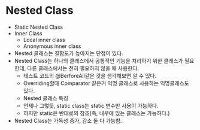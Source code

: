 # Nested Class
 * Static Nested Class
 * Inner Class
   * Local inner class
   * Anonymous inner class
 * Nested 클래스는 결합도가 높아지는 단점이 있다.
 * Nested Class는 하나의 클래스에서 공통적인 기능을 처리하기 위한 클래스가 필요한데, 다른 클래스에서는 전혀 필요하지 않을 때 사용한다.
   * 테스트 코드의 @BerforeAll같은 것을 생각해보면 알 수 있다.
   * Overriding할때 Comparator 같은거 익명 클래스로 사용하는 익명클래스도 있다.
   * Nested 클래스 특징
    * 언제나 그렇듯, static class는 static 변수만 사용이 가능하다.
    * 하지만 static은 반대로의 참조(즉, 내부에 있는 클래스는 가능하다.)
  * Nested Class는 가독성 증가, 감소 둘 다 가능함. 
